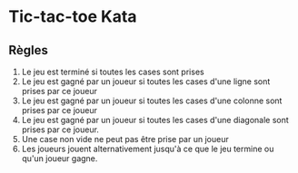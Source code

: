 # Tic-tac-toe Kata

## Règles

1. Le jeu est terminé si toutes les cases sont prises
1. Le jeu est gagné par un joueur si toutes les cases d'une ligne sont prises par ce joueur
1. Le jeu est gagné par un joueur si toutes les cases d'une colonne sont prises par ce joueur
1. Le jeu est gagné par un joueur si toutes les cases d'une diagonale sont prises par ce joueur.
1. Une case non vide ne peut pas être prise par un joueur
1. Les joueurs jouent alternativement jusqu'à ce que le jeu termine ou qu'un joueur gagne.
